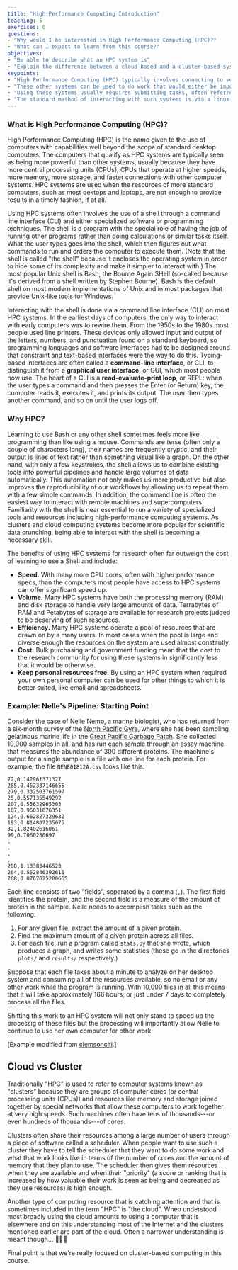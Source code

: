 ```yaml
---
title: "High Performance Computing Introduction"
teaching: 5
exercises: 0
questions:
- "Why would I be interested in High Performance Computing (HPC)?"
- "What can I expect to learn from this course?"
objectives:
- "Be able to describe what an HPC system is"
- "Explain the difference between a cloud-based and a cluster-based system"
keypoints:
- "High Performance Computing (HPC) typically involves connecting to very large computing systems elsewhere in the world."
- "These other systems can be used to do work that would either be impossible or much slower or smaller systems."
- "Using these systems usually requires submitting tasks, often referred to as \"jobs\" to a program called a scheduler that determines when your turn on the system is."
- "The standard method of interacting with such systems is via a linux-based command line interface called \"The Shell\"."
---
```


### What is High Performance Computing (HPC)?

High Performance Computing (HPC) is the name given to the use of computers with capabilities well beyond the scope of standard desktop computers.   The computers that qualify as HPC systems are typically seen as being more powerful than other systems, usually because they have more central processing units (CPUs), CPUs that operate at higher speeds, more memory, more storage, and faster connections with other computer systems.  HPC systems are used when the resources of more standard computers, such as most dektops and laptops, are not enough to provide results in a timely fashion, if at all.

Using HPC systems often involves the use of a shell through a command line interface (CLI) and either specialized software or programming techniques.  The shell is a program with the special role of having the job of running other programs rather than doing calculations or similar tasks itself.  
What the user types goes into the shell,
which then figures out what commands to run and orders the computer to execute them.
(Note that the shell is called "the shell" because it encloses the operating system
in order to hide some of its complexity and make it simpler to interact with.)  The most popular Unix shell is Bash,
the Bourne Again SHell
(so-called because it's derived from a shell written by Stephen Bourne).
Bash is the default shell on most modern implementations of Unix
and in most packages that provide Unix-like tools for Windows.

Interacting with the shell is done via a command line interface (CLI) on most HPC systems.  In the earliest days of computers,
the only way to interact with early computers was to rewire them.
From the 1950s to the 1980s 
most people used line printers.
These devices only allowed input and output of the letters, numbers, and punctuation found on a standard keyboard,
so programming languages and software interfaces had to be designed around that constraint and text-based interfaces were the way to do this.  Typing-based interfaces are often called a
**command-line interface**, or CLI,
to distinguish it from a
**graphical user interface**, or GUI,
which most people now use.
The heart of a CLI is a **read-evaluate-print loop**, or REPL:
when the user types a command and then presses the Enter (or Return) key,
the computer reads it,
executes it,
and prints its output.
The user then types another command,
and so on until the user logs off.


### Why HPC?

Learning to use Bash or any other shell
sometimes feels more like programming than like using a mouse.
Commands are terse (often only a couple of characters long),
their names are frequently cryptic,
and their output is lines of text rather than something visual like a graph.
On the other hand,
with only a few keystrokes, the shell allows us to combine existing tools into 
powerful pipelines and handle large volumes of data automatically. This automation
not only makes us more productive but also improves the reproducibility of our workflows by 
allowing us to repeat them with a few simple commands.
In addition, the command line is often the easiest way to interact with remote machines and supercomputers.
Familiarity with the shell is near essential to run a variety of specialized tools and resources
including high-performance computing systems.
As clusters and cloud computing systems become more popular for scientific data crunching,
being able to interact with the shell is becoming a necessary skill.

The benefits of using HPC systems for research often far outweigh the cost of learning to use a Shell and include:

* **Speed.** With many more CPU cores, often with higher performance specs, than the computers most people have access to HPC systems can offer significant speed up.
* **Volume.** Many HPC systems have both the processing memory (RAM) and disk storage to handle very large amounts of data.  Terrabytes of RAM and Petabytes of storage are available for research projects judged to be deserving of such resources.
* **Efficiency.** Many HPC systems operate a pool of resources that are drawn on by a many users.  In most cases when the pool is large and diverse enough the resources on the system are used almost constantly.
* **Cost.** Bulk purchasing and government funding mean that the cost to the research community for using these systems in significantly less that it would be otherwise.
* **Keep personal resources free.** By using an HPC system when required your own personal computer can be used for other things to which it is better suited, like email and spreadsheets.

### Example: Nelle's Pipeline: Starting Point

Consider the case of Nelle Nemo, a marine biologist, who
has returned from a six-month survey of the
[North Pacific Gyre](http://en.wikipedia.org/wiki/North_Pacific_Gyre),
where she has been sampling gelatinous marine life in the
[Great Pacific Garbage Patch](http://en.wikipedia.org/wiki/Great_Pacific_Garbage_Patch).
She collected 10,000 samples in all, and has run each sample through an assay machine
that measures the abundance of 300 different proteins.
The machine's output for a single sample is
a file with one line for each protein.
For example, the file `NENE01812A.csv` looks like this:

~~~
72,0.142961371327
265,0.452337146655
279,0.332503761597
25,0.557135549292
207,0.55632965303
107,0.96031076351
124,0.662827329632
193,0.814807235075
32,1.82402616061
99,0.7060230697
.
.
.
.
200,1.13383446523
264,0.552846392611
268,0.0767025200665
~~~

Each line consists of two "fields", separated by a comma (`,`).
The first field identifies the protein,
and the second field is a measure of the amount of protein in the sample.
Nelle needs to accomplish tasks such as the following:

1.  For any given file, extract the amount of a given protein.
2.  Find the maximum amount of a given protein across all files.
3.  For each file, run a program called `stats.py` that she wrote,
    which produces a graph, and writes some statistics
    (these go in the directories `plots/` and `results/` respectively.)

Suppose that each file takes about a minute to analyze on her desktop system and consuming all of the resources available, so no email or any other work while the program is running.  With 10,000 files in all this means that it will take approximately 166 hours, or just under 7 days to completely process all the files. 

Shifting this work to an HPC system will not only stand to speed up the processig of these files but the processing will importantly allow Nelle to continue to use her own computer for other work.

[Example modified from [clemsonciti](https://github.com/clemsonciti/hpc-workshop/).]

## Cloud vs Cluster

Traditionally "HPC" is used to refer to computer systems known as "clusters" because they are groups of computer cores (or central processing units (CPUs)) and resources like memory and storage joined together by special networks that allow these computers to work together at very high speeds.  Such machines often have tens of thousands---or even hundreds of thousands---of cores.

Clusters often share their resources among a large number of users through a piece of software called a scheduler.  When people want to use such a cluster they have to tell the scheduler that they want to do some work and what that work looks like in terms of the number of cores and the amount of memory that they plan to use.  The scheduler then gives them resources when they are available and when their "priority" (a score or ranking that is increased by how valuable their work is seen as being and decreased as they use resources) is high enough.

Another type of computing resource that is catching attention and that is sometimes included in the term "HPC" is "the cloud".  When understood most broadly      using the cloud amounts to using a computer that is elsewhere and on this understanding most of the Internet and the clusters mentioned earlier are part of the cloud.  Often a narrower understanding is meant though...  

Final point is that we're really focused on cluster-based computing in this course.